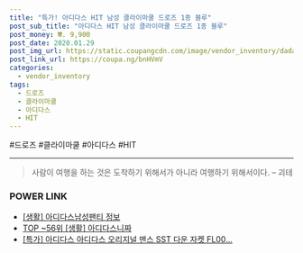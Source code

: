 ```yaml
--- 
title: "특가! 아디다스 HIT 남성 클라이마쿨 드로즈 1종 블루" 
post_sub_title: "아디다스 HIT 남성 클라이마쿨 드로즈 1종 블루" 
post_money: ₩. 9,900 
post_date: 2020.01.29 
post_img_url: https://static.coupangcdn.com/image/vendor_inventory/dada/5e798737d41b05c71f5867bdd9bd0f28e5c24dbcf7860faa0715c253764c.jpg 
post_link_url: https://coupa.ng/bnHVmV 
categories: 
  - vendor_inventory 
tags: 
  - 드로즈 
  - 클라이마쿨 
  - 아디다스 
  - HIT 
--- 
```

  #드로즈 #클라이마쿨 #아디다스 #HIT 
<hr> 

> 사람이 여행을 하는 것은 도착하기 위해서가 아니라 여행하기 위해서이다. – 괴테 


### POWER LINK

* <a href="https://blog.naver.com/fash111/221768673931" target="_blank"> [생활] 아디다스남성팬티 정보 </a>
* <a href="https://blog.naver.com/fasyy4321/221777411162" target="_blank"> TOP ~56위 [생활] 아디다스니짜</a>
* <a href="https://blog.naver.com/an0733/221791281024" target="_blank">[특가] 아디다스 아디다스 오리지널 맨스 SST 다운 자켓 FL00...</a>
